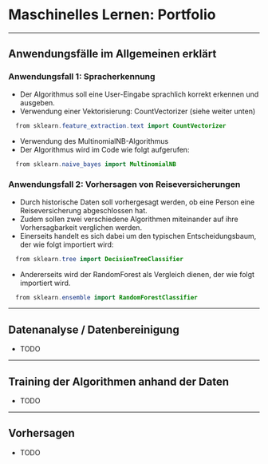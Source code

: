 # Maschinelles Lernen: Portfolio

---

## Anwendungsfälle im Allgemeinen erklärt

### Anwendungsfall 1: Spracherkennung

- Der Algorithmus soll eine User-Eingabe sprachlich korrekt erkennen und ausgeben.
- Verwendung einer Vektorisierung: CountVectorizer (siehe weiter unten)
```java
  from sklearn.feature_extraction.text import CountVectorizer
```
- Verwendung des MultinomialNB-Algorithmus
- Der Algorithmus wird im Code wie folgt aufgerufen:
```java
  from sklearn.naive_bayes import MultinomialNB
```

### Anwendungsfall 2: Vorhersagen von Reiseversicherungen

- Durch historische Daten soll vorhergesagt werden, ob eine Person eine Reiseversicherung abgeschlossen hat.
- Zudem sollen zwei verschiedene Algorithmen miteinander auf ihre Vorhersagbarkeit verglichen werden.
- Einerseits handelt es sich dabei um den typischen Entscheidungsbaum, der wie folgt importiert wird:
```java
  from sklearn.tree import DecisionTreeClassifier
```
- Andererseits wird der RandomForest als Vergleich dienen, der wie folgt importiert wird.
```java
  from sklearn.ensemble import RandomForestClassifier
```

---

## Datenanalyse / Datenbereinigung

- TODO

---

## Training der Algorithmen anhand der Daten

- TODO

---

## Vorhersagen


- TODO

